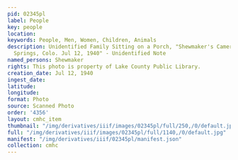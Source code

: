 ```yaml
---
pid: 02345pl
label: People
key: people
location: 
keywords: People, Men, Women, Children, Animals
description: Unidentified Family Sitting on a Porch, "Shewmaker's Camera Shop, Colorado
  Springs, Colo. Jul 12, 1940" - Unidentified Note
named_persons: Shewmaker
rights: This photo is property of Lake County Public Library.
creation_date: Jul 12, 1940
ingest_date: 
latitude: 
longitude: 
format: Photo
source: Scanned Photo
order: '4356'
layout: cmhc_item
thumbnail: "/img/derivatives/iiif/images/02345pl/full/250,/0/default.jpg"
full: "/img/derivatives/iiif/images/02345pl/full/1140,/0/default.jpg"
manifest: "/img/derivatives/iiif/02345pl/manifest.json"
collection: cmhc
---
```

